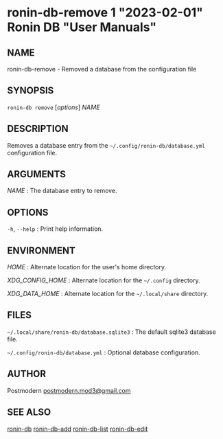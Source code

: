 # ronin-db-remove 1 "2023-02-01" Ronin DB "User Manuals"

## NAME

ronin-db-remove - Removed a database from the configuration file

## SYNOPSIS

`ronin-db remove` [*options*] *NAME*

## DESCRIPTION

Removes a database entry from the `~/.config/ronin-db/database.yml`
configuration file.

## ARGUMENTS

*NAME*
: The database entry to remove.

## OPTIONS

`-h`, `--help`
: Print help information.

## ENVIRONMENT

*HOME*
: Alternate location for the user's home directory.

*XDG_CONFIG_HOME*
: Alternate location for the `~/.config` directory.

*XDG_DATA_HOME*
: Alternate location for the `~/.local/share` directory.

## FILES

`~/.local/share/ronin-db/database.sqlite3`
: The default sqlite3 database file.

`~/.config/ronin-db/database.yml`
: Optional database configuration.

## AUTHOR

Postmodern <postmodern.mod3@gmail.com>

## SEE ALSO

[ronin-db](ronin-db.1.md) [ronin-db-add](ronin-db-add.1.md) [ronin-db-list](ronin-db-list.1.md) [ronin-db-edit](ronin-db-edit.1.md)